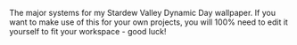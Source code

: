 The major systems for my Stardew Valley Dynamic Day wallpaper. If you want to make use of this for your own projects, you will 100% need to edit it yourself to fit your workspace - good luck!
